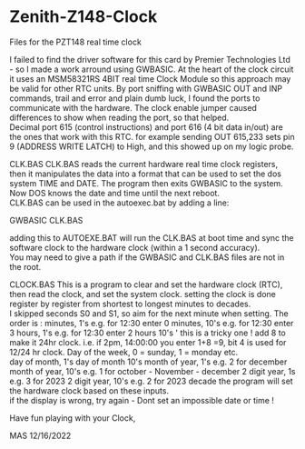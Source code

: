 # Zenith-Z148-Clock
Files for the PZT148 real time clock

I failed to find the driver software for this card by Premier Technologies Ltd - so I made a work arround using GWBASIC.
At the heart of the clock circuit it uses an MSM58321RS 4BIT real time Clock Module so this approach may be valid for other RTC units.
By port sniffing with GWBASIC OUT and INP commands, trail and error and plain dumb luck,
I found the ports to communicate with the hardware.  The clock enable jumper caused differences to show when reading the port, so that helped.      
Decimal port 615 (control instructions) and port 616 (4 bit data in/out) are the ones that work with this RTC. 
for example sending OUT 615,233 sets pin 9 (ADDRESS WRITE LATCH) to High, and this showed up on my logic probe.  

CLK.BAS
CLK.BAS reads the current hardware real time clock registers, then it manipulates the data into a format that can be used to set the dos system TIME and DATE. 
The program then exits GWBASIC to the system.  Now DOS knows the date and time until the next reboot.  
CLK.BAS can be used in the autoexec.bat by adding a line: 

GWBASIC CLK.BAS  

adding this to AUTOEXE.BAT will run the CLK.BAS at boot time and sync the software clock to the hardware clock (within a 1 second accuracy).  
You may need to give a path if the GWBASIC and CLK.BAS files are not in the root. 

CLOCK.BAS 
This is a program to clear and set the hardware clock (RTC), then read the clock, and set the system clock. 
setting the clock is done register by register from shortest to longest minutes to decades.  
I skipped seconds S0 and S1, so aim for the next minute when setting.
The order is :
minutes, 1's    e.g. for 12:30 enter 0
minutes, 10's   e.g. for 12:30 enter 3
hours, 1's    e.g. for 12:30 enter 2
hours 10's   ' this is a tricky one ! add 8 to make it 24hr clock.  i.e. if 2pm, 14:00:00 you enter 1+8 =9, bit 4 is used for 12/24 hr clock.
Day of the week, 0 = sunday, 1 = monday etc.    
day of month, 1's
day of month 10's
month of year, 1's  e.g. 2 for december 
month of year, 10's e.g. 1 for october - November -  december
2 digit year, 1s    e.g. 3 for 2023
2 digit year, 10's  e.g. 2 for 2023 decade
the program will set the hardware clock based on these inputs.  
if the display is wrong, try again - Dont set an impossible date or time ! 

Have fun playing with your Clock, 

MAS 12/16/2022 
